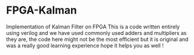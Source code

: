 # FPGA-Kalman
Implementation of Kalman Filter on FPGA 
  This is a code written entirely using verilog and we have used commonly used adders and multipliers as they are, the code here might not be the most efficient
but it is original and was a really good learning experience hope it helps you as well !
